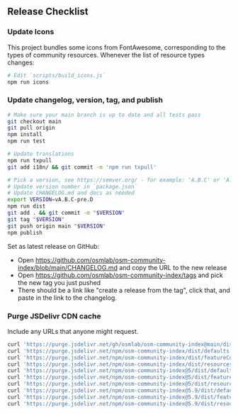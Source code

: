 ## Release Checklist

### Update Icons
This project bundles some icons from FontAwesome, corresponding to the types of
community resources.  Whenever the list of resource types changes:

```bash
# Edit `scripts/build_icons.js`
npm run icons
```


### Update changelog, version, tag, and publish

```bash
# Make sure your main branch is up to date and all tests pass
git checkout main
git pull origin
npm install
npm run test

# Update translations
npm run txpull
git add i18n/ && git commit -m 'npm run txpull'

# Pick a version, see https://semver.org/ - for example: 'A.B.C' or 'A.B.C-pre.D'
# Update version number in `package.json`
# Update CHANGELOG.md and docs as needed
export VERSION=vA.B.C-pre.D
npm run dist
git add . && git commit -m "$VERSION"
git tag "$VERSION"
git push origin main "$VERSION"
npm publish
```

Set as latest release on GitHub:
- Open https://github.com/osmlab/osm-community-index/blob/main/CHANGELOG.md and copy the URL to the new release
- Open https://github.com/osmlab/osm-community-index/tags and pick the new tag you just pushed
- There should be a link like "create a release from the tag", click that, and paste in the link to the changelog.


### Purge JSDelivr CDN cache
Include any URLs that anyone might request.

```bash
curl 'https://purge.jsdelivr.net/gh/osmlab/osm-community-index@main/dist/completeFeatureCollection.min.json'
curl 'https://purge.jsdelivr.net/npm/osm-community-index/dist/defaults.min.json'
curl 'https://purge.jsdelivr.net/npm/osm-community-index/dist/featureCollection.min.json'
curl 'https://purge.jsdelivr.net/npm/osm-community-index/dist/resources.min.json'
curl 'https://purge.jsdelivr.net/npm/osm-community-index@5/dist/defaults.min.json'
curl 'https://purge.jsdelivr.net/npm/osm-community-index@5/dist/featureCollection.min.json'
curl 'https://purge.jsdelivr.net/npm/osm-community-index@5/dist/resources.min.json'
curl 'https://purge.jsdelivr.net/npm/osm-community-index@5.9/dist/defaults.min.json'
curl 'https://purge.jsdelivr.net/npm/osm-community-index@5.9/dist/featureCollection.min.json'
curl 'https://purge.jsdelivr.net/npm/osm-community-index@5.9/dist/resources.min.json'
```
